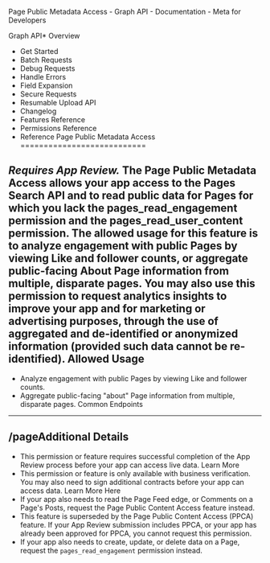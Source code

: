 Page Public Metadata Access - Graph API - Documentation - Meta for Developers

Graph API* Overview
* Get Started
* Batch Requests
* Debug Requests
* Handle Errors
* Field Expansion
* Secure Requests
* Resumable Upload API
* Changelog
* Features Reference
* Permissions Reference
* Reference
Page Public Metadata Access
===========================

*Requires App Review.*  The **Page Public Metadata Access** allows your app access to the Pages Search API and to read public data for Pages for which you lack the pages\_read\_engagement permission and the pages\_read\_user\_content permission. The allowed usage for this feature is to analyze engagement with public Pages by viewing Like and follower counts, or aggregate public-facing **About** Page information from multiple, disparate pages. You may also use this permission to request analytics insights to improve your app and for marketing or advertising purposes, through the use of aggregated and de-identified or anonymized information (provided such data cannot be re-identified). Allowed Usage
-------------

* Analyze engagement with public Pages by viewing Like and follower counts.
* Aggregate public-facing "about" Page information from multiple, disparate pages.
Common Endpoints
----------------

/pageAdditional Details
------------------

* This permission or feature requires successful completion of the App Review process before your app can access live data. Learn More
* This permission or feature is only available with business verification. You may also need to sign additional contracts before your app can access data. Learn More Here
* If your app also needs to read the Page Feed edge, or Comments on a Page's Posts, request the Page Public Content Access feature instead.
* This feature is superseded by the Page Public Content Access (PPCA) feature. If your App Review submission includes PPCA, or your app has already been approved for PPCA, you cannot request this permission.
* If your app also needs to create, update, or delete data on a Page, request the `pages_read_engagement` permission instead.